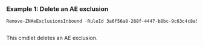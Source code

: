 ### Example 1: Delete an AE exclusion
```powershell
Remove-ZNAeExclusionsInbound -RuleId 3a6f56a8-288f-4447-b8bc-9c63c4c8a58d
```

```output

```

This cmdlet deletes an AE exclusion.
